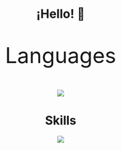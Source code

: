 <h1 align="center">¡Hello! 👋</h1>
</p>
<p align="center" style="font-size:50px; >I'm Developer 👨🏻‍💻 </p>
<h1 align="center" > Languages </h1>
<p align="center">
    <a href="https://skillicons.dev">
    <img src="https://skillicons.dev/icons?i=html,css,js,nodejs,ts" align="center" />
  </a>
</p>
<h1 align="center"> Skills </h1>
<p align="center">
  <a href="https://skillicons.dev">
    <img src="https://skillicons.dev/icons?i=git,github" />
  </a>
</p>


